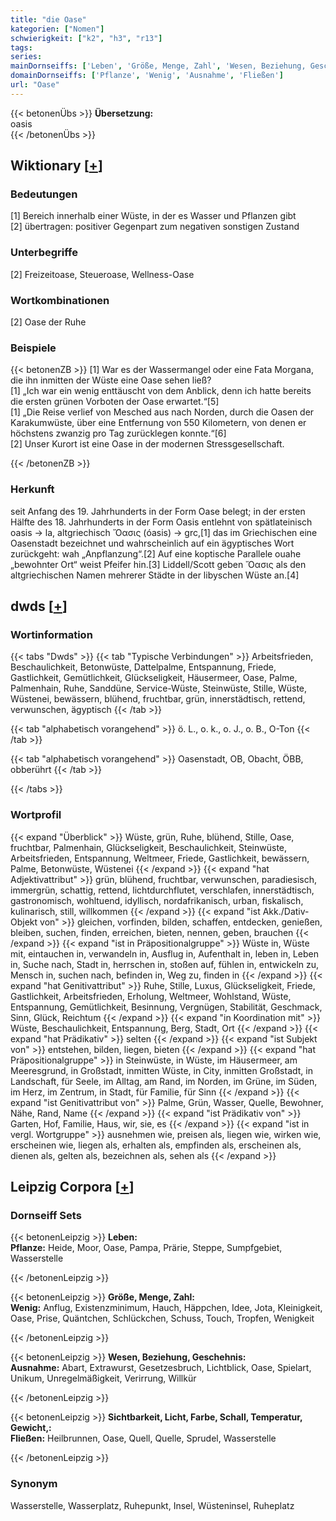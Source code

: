 ```yaml
---
title: "die Oase"
kategorien: ["Nomen"]
schwierigkeit: ["k2", "h3", "r13"]
tags:
series:
mainDornseiffs: ['Leben', 'Größe, Menge, Zahl', 'Wesen, Beziehung, Geschehnis', 'Sichtbarkeit, Licht, Farbe, Schall, Temperatur, Gewicht,']
domainDornseiffs: ['Pflanze', 'Wenig', 'Ausnahme', 'Fließen']
url: "Oase"
---
```


{{< betonenÜbs >}}
**Übersetzung:**  
oasis  
{{< /betonenÜbs >}}

## Wiktionary [[+](https://de.wiktionary.org/wiki/Oase)]

### Bedeutungen
[1] Bereich innerhalb einer Wüste, in der es Wasser und Pflanzen gibt  
[2] übertragen: positiver Gegenpart zum negativen sonstigen Zustand  

### Unterbegriffe
[2] Freizeitoase, Steueroase, Wellness-Oase  

### Wortkombinationen
[2] Oase der Ruhe  

### Beispiele
{{< betonenZB >}}
[1] War es der Wassermangel oder eine Fata Morgana, die ihn inmitten der Wüste eine Oase sehen ließ?  
[1] „Ich war ein wenig enttäuscht von dem Anblick, denn ich hatte bereits die ersten grünen Vorboten der Oase erwartet.“[5]  
[1] „Die Reise verlief von Mesched aus nach Norden, durch die Oasen der Karakumwüste, über eine Entfernung von 550 Kilometern, von denen er höchstens zwanzig pro Tag zurücklegen konnte.“[6]  
[2] Unser Kurort ist eine Oase in der modernen Stressgesellschaft.  

{{< /betonenZB >}}
### Herkunft
seit Anfang des 19. Jahrhunderts in der Form Oase belegt; in der ersten Hälfte des 18. Jahrhunderts in der Form Oasis entlehnt von spätlateinisch oasis → la, altgriechisch Ὄασις (óasis) → grc,[1] das im Griechischen eine Oasenstadt bezeichnet und wahrscheinlich auf ein ägyptisches Wort zurückgeht: wah „Anpflanzung“.[2] Auf eine koptische Parallele ouahe „bewohnter Ort“ weist Pfeifer hin.[3] Liddell/Scott geben Ὄασις als den altgriechischen Namen mehrerer Städte in der libyschen Wüste an.[4]  



## dwds [[+](https://www.dwds.de/wb/Oase)]

### Wortinformation
{{< tabs "Dwds" >}}
{{< tab "Typische Verbindungen" >}}
Arbeitsfrieden, Beschaulichkeit, Betonwüste, Dattelpalme, Entspannung, Friede, Gastlichkeit, Gemütlichkeit, Glückseligkeit, Häusermeer, Oase, Palme, Palmenhain, Ruhe, Sanddüne, Service-Wüste, Steinwüste, Stille, Wüste, Wüstenei, bewässern, blühend, fruchtbar, grün, innerstädtisch, rettend, verwunschen, ägyptisch
{{< /tab >}}

{{< tab "alphabetisch vorangehend" >}}
ö. L., o. k., o. J., o. B., O-Ton
{{< /tab >}}

{{< tab "alphabetisch vorangehend" >}}
Oasenstadt, OB, Obacht, ÖBB, obberührt
{{< /tab >}}

{{< /tabs >}}

### Wortprofil
{{< expand "Überblick" >}} Wüste, grün, Ruhe, blühend, Stille, Oase, fruchtbar, Palmenhain, Glückseligkeit, Beschaulichkeit, Steinwüste, Arbeitsfrieden, Entspannung, Weltmeer, Friede, Gastlichkeit, bewässern, Palme, Betonwüste, Wüstenei {{< /expand >}}
{{< expand "hat Adjektivattribut" >}} grün, blühend, fruchtbar, verwunschen, paradiesisch, immergrün, schattig, rettend, lichtdurchflutet, verschlafen, innerstädtisch, gastronomisch, wohltuend, idyllisch, nordafrikanisch, urban, fiskalisch, kulinarisch, still, willkommen {{< /expand >}}
{{< expand "ist Akk./Dativ-Objekt von" >}} gleichen, vorfinden, bilden, schaffen, entdecken, genießen, bleiben, suchen, finden, erreichen, bieten, nennen, geben, brauchen {{< /expand >}}
{{< expand "ist in Präpositionalgruppe" >}} Wüste in, Wüste mit, eintauchen in, verwandeln in, Ausflug in, Aufenthalt in, leben in, Leben in, Suche nach, Stadt in, herrschen in, stoßen auf, fühlen in, entwickeln zu, Mensch in, suchen nach, befinden in, Weg zu, finden in {{< /expand >}}
{{< expand "hat Genitivattribut" >}} Ruhe, Stille, Luxus, Glückseligkeit, Friede, Gastlichkeit, Arbeitsfrieden, Erholung, Weltmeer, Wohlstand, Wüste, Entspannung, Gemütlichkeit, Besinnung, Vergnügen, Stabilität, Geschmack, Sinn, Glück, Reichtum {{< /expand >}}
{{< expand "in Koordination mit" >}} Wüste, Beschaulichkeit, Entspannung, Berg, Stadt, Ort {{< /expand >}}
{{< expand "hat Prädikativ" >}} selten {{< /expand >}}
{{< expand "ist Subjekt von" >}} entstehen, bilden, liegen, bieten {{< /expand >}}
{{< expand "hat Präpositionalgruppe" >}} in Steinwüste, in Wüste, im Häusermeer, am Meeresgrund, in Großstadt, inmitten Wüste, in City, inmitten Großstadt, in Landschaft, für Seele, im Alltag, am Rand, im Norden, im Grüne, im Süden, im Herz, im Zentrum, in Stadt, für Familie, für Sinn {{< /expand >}}
{{< expand "ist Genitivattribut von" >}} Palme, Grün, Wasser, Quelle, Bewohner, Nähe, Rand, Name {{< /expand >}}
{{< expand "ist Prädikativ von" >}} Garten, Hof, Familie, Haus, wir, sie, es {{< /expand >}}
{{< expand "ist in vergl. Wortgruppe" >}} ausnehmen wie, preisen als, liegen wie, wirken wie, erscheinen wie, liegen als, erhalten als, empfinden als, erscheinen als, dienen als, gelten als, bezeichnen als, sehen als {{< /expand >}}

## Leipzig Corpora [[+](https://corpora.uni-leipzig.de/en/res?word=Oase&corpusId=deu_newscrawl-public_2018)]

### Dornseiff Sets
{{< betonenLeipzig >}}
**Leben:**  
**Pflanze:** Heide, Moor, Oase, Pampa, Prärie, Steppe, Sumpfgebiet, Wasserstelle  

{{< /betonenLeipzig >}}


{{< betonenLeipzig >}}
**Größe, Menge, Zahl:**  
**Wenig:** Anflug, Existenzminimum, Hauch, Häppchen, Idee, Jota, Kleinigkeit, Oase, Prise, Quäntchen, Schlückchen, Schuss, Touch, Tropfen, Wenigkeit  

{{< /betonenLeipzig >}}


{{< betonenLeipzig >}}
**Wesen, Beziehung, Geschehnis:**  
**Ausnahme:** Abart, Extrawurst, Gesetzesbruch, Lichtblick, Oase, Spielart, Unikum, Unregelmäßigkeit, Verirrung, Willkür  

{{< /betonenLeipzig >}}


{{< betonenLeipzig >}}
**Sichtbarkeit, Licht, Farbe, Schall, Temperatur, Gewicht,:**  
**Fließen:** Heilbrunnen, Oase, Quell, Quelle, Sprudel, Wasserstelle  

{{< /betonenLeipzig >}}

### Synonym
Wasserstelle, Wasserplatz, Ruhepunkt, Insel, Wüsteninsel, Ruheplatz

